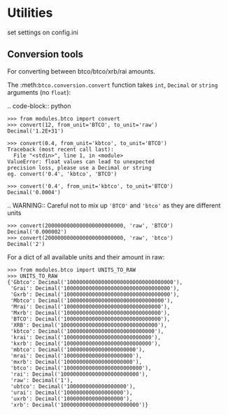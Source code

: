 





Utilities
==========
set settings on config.ini

Conversion tools
----------------

For converting between btco/btco/xrb/rai amounts.

The :meth:`btco.conversion.convert` function takes ``int``, ``Decimal`` or ``string`` arguments (no ``float``):

.. code-block:: python

    >>> from modules.btco import convert
    >>> convert(12, from_unit='BTCO', to_unit='raw')
    Decimal('1.2E+31')

    >>> convert(0.4, from_unit='kbtco', to_unit='BTCO')
    Traceback (most recent call last):
      File "<stdin>", line 1, in <module>
    ValueError: float values can lead to unexpected
    precision loss, please use a Decimal or string
    eg. convert('0.4', 'kbtco', 'BTCO')

    >>> convert('0.4', from_unit='kbtco', to_unit='BTCO')
    Decimal('0.0004')



.. WARNING::
   Careful not to mix up ``'BTCO'`` and ``'btco'`` as they are different units

    >>> convert(2000000000000000000000000, 'raw', 'BTCO')
    Decimal('0.000002')
    >>> convert(2000000000000000000000000, 'raw', 'btco')
    Decimal('2')

For a dict of all available units and their amount in raw:

    >>> from modules.btco import UNITS_TO_RAW
    >>> UNITS_TO_RAW
    {'Gbtco': Decimal('1000000000000000000000000000000000'),
     'Grai': Decimal('1000000000000000000000000000000000'),
     'Gxrb': Decimal('1000000000000000000000000000000000'),
     'Mbtco': Decimal('1000000000000000000000000000000'),
     'Mrai': Decimal('1000000000000000000000000000000'),
     'Mxrb': Decimal('1000000000000000000000000000000'),
     'BTCO': Decimal('1000000000000000000000000000000'),
     'XRB': Decimal('1000000000000000000000000000000'),
     'kbtco': Decimal('1000000000000000000000000000'),
     'krai': Decimal('1000000000000000000000000000'),
     'kxrb': Decimal('1000000000000000000000000000'),
     'mbtco': Decimal('1000000000000000000000'),
     'mrai': Decimal('1000000000000000000000'),
     'mxrb': Decimal('1000000000000000000000'),
     'btco': Decimal('1000000000000000000000000'),
     'rai': Decimal('1000000000000000000000000'),
     'raw': Decimal('1'),
     'ubtco': Decimal('1000000000000000000'),
     'urai': Decimal('1000000000000000000'),
     'uxrb': Decimal('1000000000000000000'),
     'xrb': Decimal('1000000000000000000000000')}

